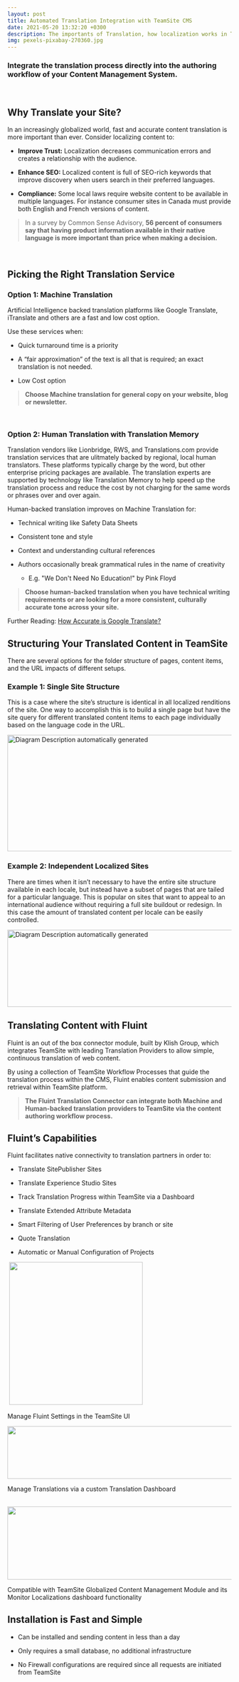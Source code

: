 ```yaml
---
layout: post
title: Automated Translation Integration with TeamSite CMS
date: 2021-05-20 13:32:20 +0300
description: The importants of Translation, how localization works in TeamSite and tips on working with translated content. 
img: pexels-pixabay-270360.jpg 	
---
```



### Integrate the translation process directly into the authoring workflow of your Content Management System.  
&nbsp;  

## Why Translate your Site?

In an increasingly globalized world, fast and accurate content
translation is more important than ever. Consider localizing content to:


-   **Improve Trust:** Localization decreases communication errors and creates a relationship with the audience.

-   **Enhance SEO:** Localized content is full of SEO-rich keywords that improve discovery when users search in their preferred languages.

-   **Compliance:** Some local laws require website content to be available in multiple languages. For instance consumer sites in Canada must provide both English and French versions of content.

    
> In a survey by Common Sense Advisory, **56 percent of consumers say that having product information available in their native language is more important than price when making a decision.**  


&nbsp;  
## Picking the Right Translation Service  

### Option 1:  Machine Translation
Artificial Intelligence backed translation platforms like Google Translate, iTranslate and others are a fast and low cost option.  

Use these services when:

-   Quick turnaround time is a priority

-   A “fair approximation” of the text is all that is required; an exact
    translation is not needed.

-   Low Cost option

> **Choose Machine translation for general copy on your website, blog or newsletter.**
 
&nbsp; 
### Option 2:  Human Translation with Translation Memory

Translation vendors like Lionbridge, RWS, and  Translations.com provide translation services that are ulitmately backed by regional, local human translators.  These platforms typically charge by the word, but other enterprise pricing packages are available.  The translation experts are supported by technology like Translation Memory to help speed up the translation process and reduce the cost by not charging for the same words or phrases over and over again.

Human-backed translation improves on Machine Translation for:

-   Technical writing like Safety Data Sheets

-   Consistent tone and style

-   Context and understanding cultural references

-   Authors occasionally break grammatical rules in the name of
    creativity

    -   E.g. "We Don't Need No Education!" by Pink Floyd

> **Choose human-backed translation when you have technical writing requirements or are looking for a more consistent, culturally accurate tone across your site.**


Further Reading: [How Accurate is Google
Translate?](https://www.lptranslations.com/blog/how-accurate-is-google-translate/)

## Structuring Your Translated Content in TeamSite

There are several options for the folder structure of pages, content items, and the URL impacts of different setups.

### Example 1: Single Site Structure

This is a case where the site’s structure is identical in all
localized renditions of the site. One way to accomplish this is to build a single page but
have the site query for different translated content items to each page individually based on the language code in the URL.

<img src="{{site.baseurl}}/assets/img/docs/public/language-translation-with-fluint/image2.png" style="width:6.5in;height:2.71875in" alt="Diagram Description automatically generated" />

### Example 2: Independent Localized Sites

There are times when it isn’t necessary to have the entire site
structure available in each locale, but instead have a subset of pages
that are tailed for a particular language. This is popular on sites that
want to appeal to an international audience without requiring a full
site buildout or redesign. In this case the amount of translated content
per locale can be easily controlled.

<img src="{{site.baseurl}}/assets/img/docs/public/language-translation-with-fluint/image3.png" style="width:6.5in;height:1.80278in" alt="Diagram Description automatically generated" />


## Translating Content with Fluint

Fluint is an out of the box connector module, built by Klish Group,
which integrates TeamSite with leading Translation Providers to allow
simple, continuous translation of web content.​

By using a collection of TeamSite Workflow Processes that guide the
translation process within the CMS, Fluint enables content
submission and retrieval within TeamSite platform.​

> **The Fluint Translation Connector can integrate both Machine and Human-backed translation providers to TeamSite via the content authoring workflow process.**  

## Fluint’s Capabilities

Fluint facilitates native connectivity to translation partners in order
to:

-   Translate SitePublisher Sites​

-   Translate Experience Studio Sites

-   Track Translation Progress within TeamSite​ via a Dashboard

-   Translate Extended Attribute Metadata​

-   Smart Filtering of User Preferences by branch or site

-   Quote Translation​

-   Automatic or Manual Configuration of Projects​

 <img src="{{site.baseurl}}/assets/img/docs/public/language-translation-with-fluint/image4.jpeg" style="width:3.12153in;height:3.33056in" />

Manage Fluint Settings in the TeamSite UI

<img src="{{site.baseurl}}/assets/img/docs/public/language-translation-with-fluint/image5.jpeg" style="width:6.5in;height:1.23056in" />

Manage Translations via a custom Translation Dashboard

 <img src="{{site.baseurl}}/assets/img/docs/public/language-translation-with-fluint/image6.jpeg" style="width:6.5in;height:1.70556in" />

Compatible with TeamSite Globalized Content Management Module and its Monitor Localizations dashboard functionality

##  Installation is Fast and Simple

-   Can be installed and sending content in less than a day​

-   Only requires a small database, no additional infrastructure

-   No Firewall configurations are required since all requests are
    initiated from TeamSite
